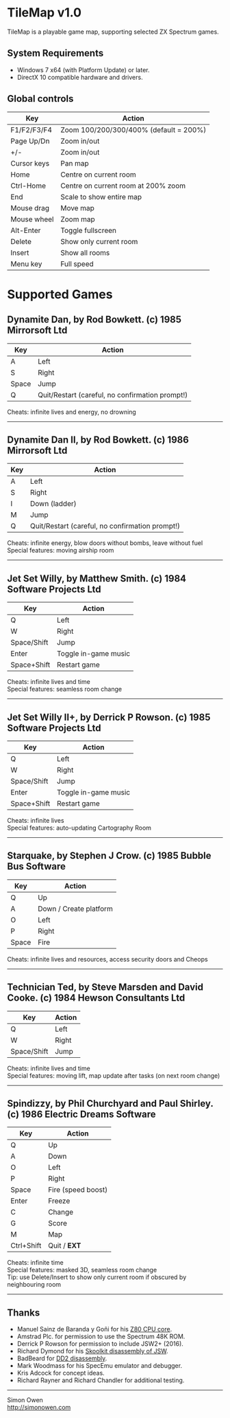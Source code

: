 # TileMap v1.0

TileMap is a playable game map, supporting selected ZX Spectrum games.

## System Requirements

- Windows 7 x64 (with Platform Update) or later.
- DirectX 10 compatible hardware and drivers.

## Global controls

 Key         | Action
 ----------- | ------
 F1/F2/F3/F4 | Zoom 100/200/300/400% (default = 200%)
 Page Up/Dn  | Zoom in/out
 +/-         | Zoom in/out
 Cursor keys | Pan map
 Home        | Centre on current room
 Ctrl-Home   | Centre on current room at 200% zoom
 End         | Scale to show entire map
 Mouse drag  | Move map  
 Mouse wheel | Zoom map  
 Alt-Enter   | Toggle fullscreen  
 Delete      | Show only current room  
 Insert      | Show all rooms  
 Menu key    | Full speed  

# Supported Games

## Dynamite Dan, by Rod Bowkett. (c) 1985 Mirrorsoft Ltd

 Key   | Action
 ----- | ------
 A     | Left  
 S     | Right  
 Space | Jump  
 Q     | Quit/Restart (careful, no confirmation prompt!)

Cheats: infinite lives and energy, no drowning

---

## Dynamite Dan II, by Rod Bowkett. (c) 1986 Mirrorsoft Ltd

 Key | Action
 --- | ------
 A   | Left  
 S   | Right  
 I   | Down (ladder)  
 M   | Jump  
 Q   | Quit/Restart (careful, no confirmation prompt!)

Cheats: infinite energy, blow doors without bombs, leave without fuel  
Special features: moving airship room

---

## Jet Set Willy, by Matthew Smith. (c) 1984 Software Projects Ltd 

 Key         | Action
 ----------- | ------
 Q           | Left
 W           | Right
 Space/Shift | Jump
 Enter       | Toggle in-game music
 Space+Shift | Restart game

Cheats: infinite lives and time  
Special features: seamless room change

---

## Jet Set Willy II+, by Derrick P Rowson. (c) 1985 Software Projects Ltd

 Key         | Action
 ----------- | ------
 Q           | Left
 W           | Right
 Space/Shift | Jump
 Enter       | Toggle in-game music
 Space+Shift | Restart game

Cheats: infinite lives  
Special features: auto-updating Cartography Room

---

## Starquake, by Stephen J Crow. (c) 1985 Bubble Bus Software

 Key   | Action
 ----- | ------
 Q     | Up
 A     | Down / Create platform
 O     | Left
 P     | Right
 Space | Fire

Cheats: infinite lives and resources, access security doors and Cheops

- - -

## Technician Ted, by Steve Marsden and David Cooke. (c) 1984 Hewson Consultants Ltd

 Key         | Action
 ----------- | ------
 Q           | Left  
 W           | Right  
 Space/Shift | Jump

Cheats: infinite lives and time  
Special features: moving lift, map update after tasks (on next room change)

---

## Spindizzy, by Phil Churchyard and Paul Shirley. (c) 1986 Electric Dreams Software

 Key        | Action
 ---------- | ------
 Q          | Up
 A          | Down
 O          | Left
 P          | Right
 Space      | Fire (speed boost)
 Enter      | Freeze
 C          | Change
 G          | Score
 M          | Map
 Ctrl+Shift | Quit / **EXT**

Cheats: infinite time  
Special features: masked 3D, seamless room change  
Tip: use Delete/Insert to show only current room if obscured by neighbouring room

---

## Thanks

- Manuel Sainz de Baranda y Goñi for his [Z80 CPU core](https://github.com/redcode/Z80).
- Amstrad Plc. for permission to use the Spectrum 48K ROM.
- Derrick P Rowson for permission to include JSW2+ (2016).
- Richard Dymond for his [Skoolkit disassembly of JSW](https://skoolkid.github.io/skooldaze/index.html).
- BadBeard for [DD2 disassembly](http://www.icemark.com/downloads/files/dynamite_dan_source.zip).
- Mark Woodmass for his SpecEmu emulator and debugger.
- Kris Adcock for concept ideas.
- Richard Rayner and Richard Chandler for additional testing.

---

Simon Owen  
http://simonowen.com

